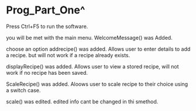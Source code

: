 # Prog_Part_One^
Press Ctrl+F5 to run the software.

you will be met with the main menu. 
WelcomeMessage() was Added.

choose an option
addrecipe() was added. 
Allows user to enter details to add a recipe. but will not work if a recipe already exists.

displayRecipe() was added. 
Allows user to view a stored recipe, will not work if no recipe has been saved.

ScaleRecipe() was added. Aloows user to scale recipe to their choice using a switch case.

scale() was edited. edited info cant be changed in thi smethod.

